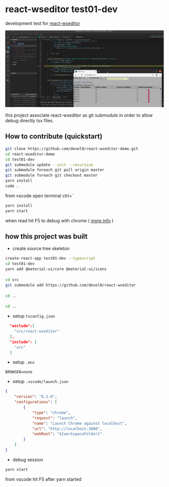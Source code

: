 # react-wseditor test01-dev

development test for [react-wseditor](https://github.com/devel0/react-wseditor)

![](doc/sample-debug.png)

this project associate react-wseditor as git submodule in order to allow debug directly tsx files.

## How to contribute (quickstart)

```sh
git clone https://github.com/devel0/react-wseditor-demo.git
cd react-wseditor-demo
cd test01-dev
git submodule update --init --recursive
git submodule foreach git pull origin master
git submodule foreach git checkout master
yarn install
code .
```

from vscode open terminal ctrl+`

```sh
yarn install
yarn start
```

when read hit F5 to debug with chrome ( [more info](https://github.com/devel0/react-wseditor-demo/blob/master/test01-dev/README.md) )

## how this project was built

- create source tree skeleton

```sh
create-react-app test01-dev --typescript
cd test01-dev
yarn add @material-ui/core @material-ui/icons

cd src
git submodule add https://github.com/devel0/react-wseditor

cd ..

cd ..
```

- setup `tsconfig.json`

```json
  "exclude":[
    "src/react-wseditor"
  ],
  "include": [
    "src"
  ]  
```

- setup `.env`

```
BROWSER=none
```

- setup `.vscode/launch.json`

```json
{    
    "version": "0.2.0",
    "configurations": [                
        {
            "type": "chrome",
            "request": "launch",
            "name": "Launch Chrome against localhost",
            "url": "http://localhost:3000",
            "webRoot": "${workspaceFolder}"            
        }
    ]
}
```

- debug session

```sh
yarn start
```

from vscode hit F5 after yarn started
